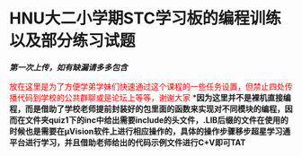 # HNU大二小学期STC学习板的编程训练以及部分练习试题
___第一次上传，如有缺漏请多多包含___

<font color=#FF0000> 放在这里是为了方便学弟学妹们快速通过这个课程的一些任务设置，但禁止四处传播代码到学校的公共群聊或是论坛上等等，谢谢大家</font>
***因为这里并不是裸机直接编程，而是借助了学校老师提前封装好的包里面的函数来实现对不同模块的编程，因而在文件夹quiz1下的inc中给出需要include的头文件，.LIB后缀的文件在使用的时候也是需要在μVision软件上进行相应操作的，具体的操作步骤移步超星学习通平台进行学习，并且借助老师给出的代码示例文件进行C+V即可TAT**
